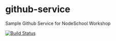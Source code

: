 # github-service
Sample Github Service for NodeSchool Workshop

[![Build Status](https://travis-ci.org/huseyinbabal/github-service.svg?branch=master)](https://travis-ci.org/huseyinbabal/github-service)
